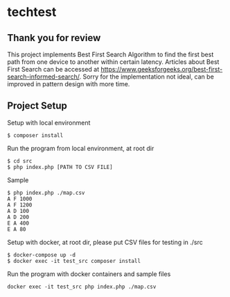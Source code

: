 # techtest

## Thank you for review

This project implements Best First Search Algorithm to find the first best path from one device to another within certain latency.
Articles about Best First Search can be accessed at https://www.geeksforgeeks.org/best-first-search-informed-search/.
Sorry for the implementation not ideal, can be improved in pattern design with more time.

## Project Setup

Setup with local environment
```
$ composer install
```

Run the program from local environment, at root dir
```
$ cd src
$ php index.php [PATH TO CSV FILE]
```
Sample
```
$ php index.php ./map.csv
A F 1000
A F 1200
A D 100
A D 200
E A 400
E A 80

```


Setup with docker, at root dir, please put CSV files for testing in ./src

```
$ docker-compose up -d
$ docker exec -it test_src composer install
```
Run the program with docker containers and sample files
```
docker exec -it test_src php index.php ./map.csv
```
